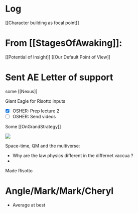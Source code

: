 

# Log

[[Character building as focal point]]

# From [[StagesOfAwaking]]:
[[Potential of Insight]]
[[Our Default Point of View]]


# Sent AE Letter of support 

some [[Nexus]]

Giant Eagle for Risotto inputs

- [x] OSHER: Prep lecture 2 
- [ ] OSHER: Send videos 

Some [[OnGrandStrategy]]


![](https://www.youtube.com/watch?v=FrTq_m1pLz8)

Space-time, QM and the multiverse:
- Why are the law physics different in the differnet vaccua ?
- 

Made Risotto 

# Angle/Mark/Mark/Cheryl 
- Average at best
